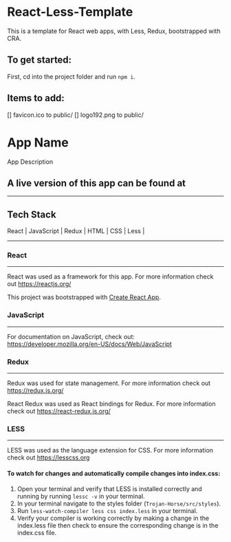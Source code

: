 # React-Less-Template

This is a template for React web apps, with Less, Redux, bootstrapped with CRA.

## To get started:

First, cd into the project folder and run `npm i`.

## Items to add:

[] favicon.ico to public/
[] logo192.png to public/

# App Name

App Description

## A live version of this app can be found at <insert url here>

---

## Tech Stack

React | JavaScript | Redux | HTML | CSS | Less | <Any other tech goes here>

---

### React

---

React was used as a framework for this app. For more information check out https://reactjs.org/

This project was bootstrapped with [Create React App](https://github.com/facebook/create-react-app).

### JavaScript

---

For documentation on JavaScript, check out: https://developer.mozilla.org/en-US/docs/Web/JavaScript

### Redux

---

Redux was used for state management. For more information check out https://redux.js.org/

React Redux was used as React bindings for Redux. For more information check out https://react-redux.js.org/

### LESS

---

LESS was used as the language extension for CSS. For more information check out https://lesscss.org

#### To watch for changes and automatically compile changes into index.css:

1. Open your terminal and verify that LESS is installed correctly and running by running `lessc -v` in your terminal.
2. In your terminal navigate to the styles folder (`Trojan-Horse/src/styles`).
3. Run `less-watch-compiler less css index.less` in your terminal.
4. Verify your compiler is working correctly by making a change in the index.less file then check to ensure the corresponding change is in the index.css file.
